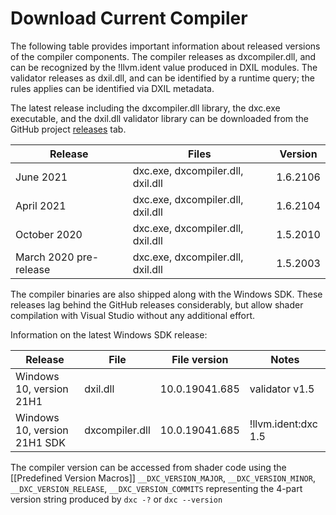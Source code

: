 # Download Current Compiler

The following table provides important information about released versions of the compiler components. The compiler releases as dxcompiler.dll, and can be recognized by the !llvm.ident value produced in DXIL modules. The validator releases as dxil.dll, and can be identified by a runtime query; the rules applies can be identified via DXIL metadata.

The latest release including the dxcompiler.dll library, the dxc.exe executable, and the dxil.dll validator library can be downloaded from the GitHub project [releases](https://github.com/microsoft/DirectXShaderCompiler/releases) tab. 

| Release | Files | Version |
|---------|------|--------------|
| June 2021 | dxc.exe, dxcompiler.dll, dxil.dll | 1.6.2106 |
| April 2021 | dxc.exe, dxcompiler.dll, dxil.dll | 1.6.2104 |
| October 2020 | dxc.exe, dxcompiler.dll, dxil.dll | 1.5.2010 |
| March 2020 pre-release | dxc.exe, dxcompiler.dll, dxil.dll | 1.5.2003 |

The compiler binaries are also shipped along with the Windows SDK. These releases lag behind the GitHub releases considerably, but allow shader compilation with Visual Studio without any additional effort.

Information on the latest Windows SDK release:

| Release | File | File version | Notes |
|---------|------|--------------|-------| 
| Windows 10, version 21H1  | dxil.dll | 10.0.19041.685 | validator v1.5 |
| Windows 10, version 21H1 SDK  | dxcompiler.dll | 10.0.19041.685 | !llvm.ident:dxc 1.5 |


The compiler version can be accessed from shader code using the [[Predefined Version Macros]] `__DXC_VERSION_MAJOR`, `__DXC_VERSION_MINOR`, `__DXC_VERSION_RELEASE`, `__DXC_VERSION_COMMITS` representing the 4-part version string produced by `dxc -?` or `dxc --version`
